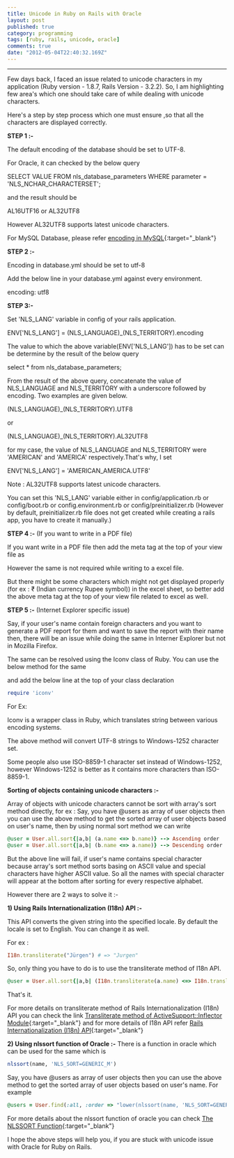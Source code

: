 ```yaml
---
title: Unicode in Ruby on Rails with Oracle 
layout: post
published: true
category: programming
tags: [ruby, rails, unicode, oracle]
comments: true
date: "2012-05-04T22:40:32.169Z"
---
```

---

Few days back, I faced an issue related to unicode characters in my application (Ruby version - 1.8.7, Rails Version - 3.2.2). So, I am highlighting few area's which one should take care of while dealing with unicode characters.

Here's a step by step process which one must ensure ,so that all the characters are displayed correctly.

**STEP 1 :-**

The default encoding of the database should be set to UTF-8.

For Oracle, it can checked  by the below query

SELECT VALUE FROM nls_database_parameters WHERE parameter = 'NLS_NCHAR_CHARACTERSET';

and the result should be

AL16UTF16  or  AL32UTF8

However AL32UTF8 supports latest unicode characters.

For MySQL Database, please refer [encoding in MySQL](http://www.daveperrett.com/articles/2008/06/23/force-mysql-encoding-to-utf8/){:target="_blank"}

**STEP 2 :-**

Encoding in database.yml should be set to utf-8

Add the below line in your database.yml against every environment.

encoding: utf8

**STEP 3:-**

Set 'NLS_LANG' variable in config of your rails application.

ENV['NLS_LANG'] = (NLS_LANGUAGE)_(NLS_TERRITORY).encoding

The value to which the above variable(ENV['NLS_LANG']) has to be set can be determine by the result of the below query

select * from nls_database_parameters;

From the result of the above query, concatenate the value of  NLS_LANGUAGE and NLS_TERRITORY with a underscore followed by encoding. Two examples are given below.

(NLS_LANGUAGE)_(NLS_TERRITORY).UTF8

or 

(NLS_LANGUAGE)_(NLS_TERRITORY).AL32UTF8

for my case, the value of NLS_LANGUAGE and NLS_TERRITORY were 'AMERICAN' and 'AMERICA' respectively.That's why, I set

 ENV['NLS_LANG'] = 'AMERICAN_AMERICA.UTF8'

Note : AL32UTF8 supports latest unicode characters.

You can set this 'NLS_LANG' variable either in config/application.rb or config/boot.rb or config.environment.rb or config/preinitializer.rb
(However by default, preinitializer.rb file does not get created while creating a rails app, you have to create it manually.)

**STEP 4 :-** (If you want to write in a PDF file)

If you want write in a PDF file then add the meta tag at the top of your view file as

<meta http-equiv="Content-Type" content="text/html; charset=UTF-8" />

However the same is not required while writing to a excel file.

But there might be some characters which might not get displayed properly (for ex : ₹ (Indian currency Rupee symbol)) in the excel sheet, so better add the above meta tag at the top of your view file related to excel as well.

**STEP 5 :-** (Internet Explorer specific issue)

Say, if  your user's name contain foreign characters and you want to generate a PDF report for them and want to save the report with their name then, there will be an issue while doing the same in Interner Explorer but not in Mozilla Firefox.

The same can be resolved using the Iconv class of Ruby. You can use the below method for the same

<script src="https://gist.github.com/Amit-Thawait/171770f8a7c2f589de9aacbd2a849081.js"></script>

and add the below line at the top of your class declaration

```ruby
require 'iconv'
```

For Ex:

<script src="https://gist.github.com/Amit-Thawait/fc05a90fd8d26fc06128e97cba38f131.js"></script>

Iconv is a wrapper class in Ruby, which translates string between various encoding systems.

The above method will convert UTF-8 strings to Windows-1252 character set.

Some people also use ISO-8859-1 character set instead of Windows-1252, however Windows-1252 is better as it contains more characters than ISO-8859-1.

**Sorting of objects containing unicode characters :-**

Array of objects with unicode characters cannot be sort with array's sort method directly, for ex :
Say, you have @users as array of user objects then you can use the above method to get the sorted array of user objects based on user's name, then by using normal sort method we can write

```ruby
@user = User.all.sort{|a,b| (a.name <=> b.name)} --> Ascending order
@user = User.all.sort{|a,b| (b.name <=> a.name)} --> Descending order
```

But the above line will fail, if  user's name contains special character because array's sort method sorts basing on ASCII value and special characters have higher ASCII value. So all the names with special character will appear at the bottom after sorting for every respective alphabet.

However there are 2 ways to solve it :-

**1) Using Rails Internationalization (I18n) API :-**

This API converts the given string into the specified locale. By default the locale is set to English. You can change it as well.

For ex :

```ruby
I18n.transliterate("Jürgen") # => "Jurgen"
```

So, only thing you have to do is to use the transliterate method of I18n API.

```ruby
@user = User.all.sort{|a,b| (I18n.transliterate(a.name) <=> I18n.transliterate(b.name))}
```

That's it.

For more details on transliterate method of Rails Internationalization (I18n) API you can check the link [Transliterate method of ActiveSupport::Inflector Module](http://api.rubyonrails.org/classes/ActiveSupport/Inflector.html#method-i-transliterate){:target="_blank"} and for more details of I18n API refer [Rails Internationalization (I18n) API](http://guides.rubyonrails.org/i18n.html){:target="_blank"}

**2) Using nlssort function of Oracle :-**
There is a function in oracle which can be used for the same which is

```sql
nlssort(name, 'NLS_SORT=GENERIC_M')
```

Say, you have @users as array of user objects then you can use the above method to get the sorted array of user objects based on user's name. For example

```ruby
@users = User.find(:all, :order => "lower(nlssort(name, 'NLS_SORT=GENERIC_M'))")
```

For more details about the nlssort function of oracle you can check [The NLSSORT Function](http://docs.oracle.com/cd/B28359_01/server.111/b28298/ch9sql.htm#i1006311){:target="_blank"}


I hope the above steps will help you, if you are stuck with unicode issue with Oracle for Ruby on Rails.


